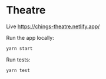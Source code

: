 # Theatre

Live https://chings-theatre.netlify.app/

Run the app locally:

```bash
yarn start
```

Run tests:

```bash
yarn test
```

